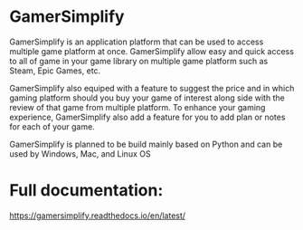 # GamerSimplify


GamerSimplify is an application platform that can be used to access multiple game platform at once. GamerSimplify allow easy and quick access to all of game in your game library on multiple game platform such as Steam, Epic Games, etc. 

GamerSimplify also equiped with a feature to suggest the price and in which gaming platform should you buy your game of interest along side with the review of that game from multiple platform. To enhance your gaming experience, GamerSimplify also add a feature for you to add plan or notes for each of your game.

GamerSimplify is planned to be build mainly based on Python and can be used by Windows, Mac, and Linux OS

# Full documentation:
https://gamersimplify.readthedocs.io/en/latest/

